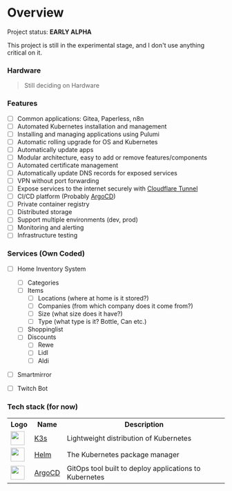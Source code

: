 # Overview

Project status: **EARLY ALPHA**

This project is still in the experimental stage, and I don't use anything critical on it.

### Hardware

> Still deciding on Hardware

### Features

- [ ] Common applications: Gitea, Paperless, n8n
- [ ] Automated Kubernetes installation and management
- [ ] Installing and managing applications using Pulumi
- [ ] Automatic rolling upgrade for OS and Kubernetes
- [ ] Automatically update apps
- [ ] Modular architecture, easy to add or remove features/components
- [ ] Automated certificate management
- [ ] Automatically update DNS records for exposed services
- [ ] VPN without port forwarding
- [ ] Expose services to the internet securely with [Cloudflare Tunnel](https://www.cloudflare.com/products/tunnel/)
- [ ] CI/CD platform (Probably [ArgoCD](https://argoproj.github.io/cd/))
- [ ] Private container registry
- [ ] Distributed storage
- [ ] Support multiple environments (dev, prod)
- [ ] Monitoring and alerting
- [ ] Infrastructure testing

### Services (Own Coded)

- [ ] Home Inventory System
    - [ ] Categories
    - [ ] Items
        - [ ] Locations (where at home is it stored?)
        - [ ] Companies (from which company does it come from?)
        - [ ] Size (what size does it have?)
        - [ ] Type (what type is it? Bottle, Can etc.)
    - [ ] Shoppinglist
    - [ ] Discounts
        - [ ] Rewe
        - [ ] Lidl
        - [ ] Aldi
- [ ] Smartmirror
- [ ] Twitch Bot


### Tech stack (for now)

<table>
    <tr>
        <th>Logo</th>
        <th>Name</th>
        <th>Description</th>
    </tr>
<tr>
        <td><img width="32" src="https://cncf-branding.netlify.app/img/projects/k3s/icon/color/k3s-icon-color.svg"></td>
        <td><a href="https://k3s.io">K3s</a></td>
        <td>Lightweight distribution of Kubernetes</td>
    </tr>
    <tr>
        <td><img width="32" src="https://cncf-branding.netlify.app/img/projects/helm/icon/color/helm-icon-color.svg"></td>
        <td><a href="https://helm.sh">Helm</a></td>
        <td>The Kubernetes package manager</td>
    </tr>
    <tr>
        <td><img width="32" src="https://cncf-branding.netlify.app/img/projects/argo/icon/color/argo-icon-color.svg"></td>
        <td><a href="https://argoproj.github.io/cd">ArgoCD</a></td>
        <td>GitOps tool built to deploy applications to Kubernetes</td>
    </tr>

</table>